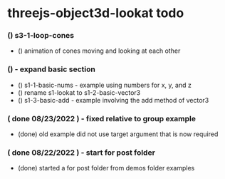 # threejs-object3d-lookat todo

### () s3-1-loop-cones
* () animation of cones moving and looking at each other

### () - expand basic section
* () s1-1-basic-nums - example using numbers for x, y, and z
* () rename s1-lookat to s1-2-basic-vector3 
* () s1-3-basic-add - example involving the add method of vector3

### ( done 08/23/2022 ) - fixed relative to group example
* (done) old example did not use target argument that is now required

### ( done 08/22/2022 ) - start for post folder
* (done) started a for post folder from demos folder examples
